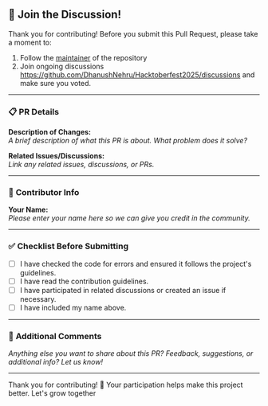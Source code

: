 ## 🤝 **Join the Discussion!**

Thank you for contributing! Before you submit this Pull Request, please take a moment to:

1. Follow the [maintainer](https://github.com/DhanushNehru) of the repository
2. Join ongoing discussions https://github.com/DhanushNehru/Hacktoberfest2025/discussions and make sure you voted.

---

### 📋 **PR Details**

**Description of Changes:**  
_A brief description of what this PR is about. What problem does it solve?_

**Related Issues/Discussions:**  
_Link any related issues, discussions, or PRs._

---

### 📝 **Contributor Info**

**Your Name:**  
_Please enter your name here so we can give you credit in the community._

---

### ✅ **Checklist Before Submitting**

- [ ] I have checked the code for errors and ensured it follows the project's guidelines.
- [ ] I have read the contribution guidelines.
- [ ] I have participated in related discussions or created an issue if necessary.
- [ ] I have included my name above.

---

### 📣 **Additional Comments**

_Anything else you want to share about this PR? Feedback, suggestions, or additional info? Let us know!_

---

Thank you for contributing! 🎉 Your participation helps make this project better. Let's grow together
